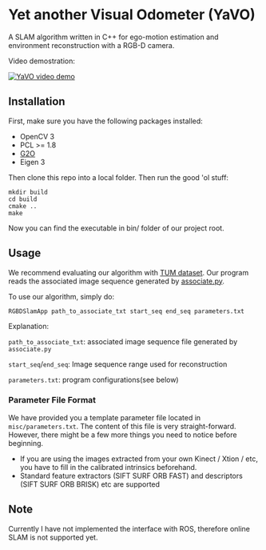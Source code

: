 # Yet another Visual Odometer (YaVO)

A SLAM algorithm written in C++ for ego-motion estimation and environment reconstruction with a RGB-D camera.

Video demostration:

[![YaVO video demo](https://media.giphy.com/media/koiSDVWKM4MBG/giphy.gif)](https://youtu.be/MSN_w3eFP0I)

## Installation

First, make sure you have the following packages installed:

* OpenCV 3
* PCL >= 1.8
* [G2O](https://github.com/RainerKuemmerle/g2o)
* Eigen 3

Then clone this repo into a local folder. Then run the good 'ol stuff:

    mkdir build
	cd build
	cmake ..
	make

Now you can find the executable in bin/ folder of our project root.

## Usage

We recommend evaluating our algorithm with [TUM dataset](http://vision.in.tum.de/data/datasets/rgbd-dataset). Our program reads the associated image sequence generated by [associate.py](http://vision.in.tum.de/data/datasets/rgbd-dataset/tools).

To use our algorithm, simply do:

    RGBDSlamApp path_to_associate_txt start_seq end_seq parameters.txt

Explanation:

`path_to_associate_txt`: associated image sequence file generated by `associate.py`

`start_seq`/`end_seq`: Image sequence range used for reconstruction

`parameters.txt`: program configurations(see below)

### Parameter File Format

We have provided you a template parameter file located in `misc/parameters.txt`. The content of this file is very straight-forward. However, there might be a few more things you need to notice before beginning.

* If you are using the images extracted from your own Kinect / Xtion / etc, you have to fill in the calibrated intrinsics beforehand.
* Standard feature extractors (SIFT SURF ORB FAST) and descriptors (SIFT SURF ORB BRISK) etc are supported

## Note

Currently I have not implemented the interface with ROS, therefore online SLAM is not supported yet.
